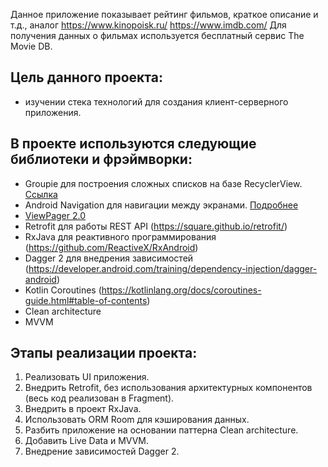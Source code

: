 Данное приложение показывает рейтинг фильмов, краткое описание и т.д., аналог https://www.kinopoisk.ru/ https://www.imdb.com/
Для получения данных о фильмах используется бесплатный сервис The Movie DB. 

## Цель данного проекта: 

- изучении стека технологий для создания клиент-серверного приложения.

## В проекте используются следующие библиотеки и фрэймворки:

- Groupie для построения сложных списков на базе RecyclerView. [Ссылка](https://github.com/lisawray/groupie)
- Android Navigation для навигации между экранами. [Подробнее](https://developer.android.com/guide/navigation/navigation-getting-started)
- [ViewPager 2.0](https://developer.android.com/training/animation/vp2-migration)
- Retrofit для работы REST API (https://square.github.io/retrofit/)
- RxJava для реактивного программирования (https://github.com/ReactiveX/RxAndroid)
- Dagger 2 для внедрения зависимостей (https://developer.android.com/training/dependency-injection/dagger-android)
- Kotlin Coroutines (https://kotlinlang.org/docs/coroutines-guide.html#table-of-contents)
- Clean architecture
- MVVM

## Этапы реализации проекта:

1. Реализовать UI приложения.
2. Внедрить Retrofit, без использования архитектурных компонентов (весь код реализован в Fragment).
3. Внедрить в проект RxJava.
4. Использовать ORM Room для кэширования данных.
5. Разбить приложение на основании паттерна Clean architecture.
6. Добавить Live Data и MVVM.
7. Внедрение зависимостей Dagger 2.
